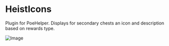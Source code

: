 # HeistIcons

Plugin for PoeHelper.
Displays for secondary chests an icon and description based on rewards type.

![Image](https://i.imgur.com/NyCaIKo.png)
